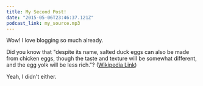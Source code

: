 ```yaml
---
title: My Second Post!
date: "2015-05-06T23:46:37.121Z"
podcast_link: my_source.mp3
---
```

Wow! I love blogging so much already.

Did you know that "despite its name, salted duck eggs can also be made from
chicken eggs, though the taste and texture will be somewhat different, and the
egg yolk will be less rich."?
([Wikipedia Link](http://en.wikipedia.org/wiki/Salted_duck_egg))

Yeah, I didn't either.
